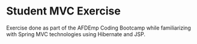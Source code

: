 # Student MVC Exercise

Exercise done as part of the AFDEmp Coding Bootcamp while familiarizing with Spring MVC technologies using Hibernate and
JSP.
